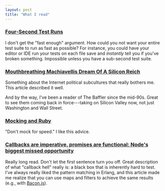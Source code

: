 ```yaml
---
layout: post
title: "What I read"
---
```


### [Four-Second Test Runs](http://articles.coreyhaines.com/posts/four-second-tests/)

I don't get the "fast enough" argument. How could you not want your entire test suite to run as fast as possible? For instance, you could have your editor or IDE run your tests on each file save and *instantly* tell you if you've broken something. Impossible unless you have a sub-second test suite.

### [Mouthbreathing Machiavellis Dream Of A Silicon Reich](http://thebaffler.com/blog/2014/05/mouthbreathing_machiavellis)

Something about the Internet political subcultures that really bothers me. This article described it well.

And by the way, I've been a reader of The Baffler since the mid-90s. Great to see them coming back in force---taking on Silicon Valley now, not just Washington and Wall Street.

### [Mocking and Ruby](http://solnic.eu/2014/05/22/mocking-and-ruby.html)

"Don't mock for speed." I like this advice.

### [Callbacks are imperative, promises are functional: Node's biggest missed opportunity](https://blog.jcoglan.com/2013/03/30/callbacks-are-imperative-promises-are-functional-nodes-biggest-missed-opportunity/)

Really long read. Don't let the first sentence turn you off. Great description of what "callback hell" really is: a black box that is inherently hard to test. I've always really liked the pattern matching in Erlang, and this article made me realize that you can use maps and filters to achieve the same results (e.g., with [Bacon.js](http://baconjs.github.io)).
